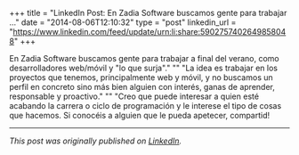 +++
title = "LinkedIn Post: En Zadia Software buscamos gente para trabajar ..."
date = "2014-08-06T12:10:32"
type = "post"
linkedin_url = "https://www.linkedin.com/feed/update/urn:li:share:5902757402649858048"
+++

En Zadia Software buscamos gente para trabajar a final del verano, como desarrolladores web/móvil y "lo que surja"."
""
"La idea es trabajar en los proyectos que tenemos, principalmente web y móvil, y no buscamos un perfil en concreto sino más bien alguien con interés, ganas de aprender, responsable y proactivo."
""
"Creo que puede interesar a quien esté acabando la carrera o ciclo de programación y le interese el tipo de cosas que hacemos. Si conocéis a alguien que le pueda apetecer, compartid!

---

*This post was originally published on [LinkedIn](https://www.linkedin.com/in/adrianmoreno/recent-activity/all/).*